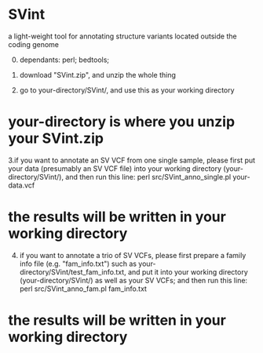 # SVint
a light-weight tool for annotating structure variants located outside the coding genome



0. dependants: perl; bedtools;

1. download "SVint.zip", and unzip the whole thing

2. go to your-directory/SVint/, and use this as your working directory
# your-directory is where you unzip your SVint.zip


3.if you want to annotate an SV VCF from one single sample, please first put your data (presumably an SV VCF file) into your working directory (your-directory/SVint/), and then run this line: 
perl src/SVint_anno_single.pl your-data.vcf
# the results will be written in your working directory

4. if you want to annotate a trio of SV VCFs, please first prepare a family info file (e.g. "fam_info.txt") such as your-directory/SVint/test_fam_info.txt, and put it into your working directory (your-directory/SVint/) as well as your SV VCFs; and then run this line:
perl src/SVint_anno_fam.pl fam_info.txt
# the results will be written in your working directory
